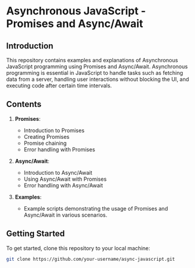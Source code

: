 # Asynchronous JavaScript - Promises and Async/Await

## Introduction

This repository contains examples and explanations of Asynchronous JavaScript programming using Promises and Async/Await. Asynchronous programming is essential in JavaScript to handle tasks such as fetching data from a server, handling user interactions without blocking the UI, and executing code after certain time intervals.

## Contents

1. **Promises**:
    - Introduction to Promises
    - Creating Promises
    - Promise chaining
    - Error handling with Promises

2. **Async/Await**:
    - Introduction to Async/Await
    - Using Async/Await with Promises
    - Error handling with Async/Await

3. **Examples**:
    - Example scripts demonstrating the usage of Promises and Async/Await in various scenarios.

## Getting Started

To get started, clone this repository to your local machine:

```bash
git clone https://github.com/your-username/async-javascript.git
